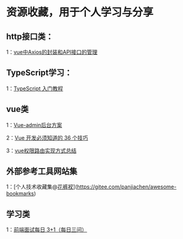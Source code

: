 # 资源收藏，用于个人学习与分享

## http接口类：
  1：[vue中Axios的封装和API接口的管理](https://juejin.im/post/5b55c118f265da0f6f1aa354)
## TypeScript学习：
  1：[TypeScript 入门教程](https://github.com/xcatliu/typescript-tutorial/blob/master/README.md)
## vue类
  1：[Vue-admin后台方案](https://github.com/PanJiaChen/vue-element-admin/blob/master/README.zh-CN.md)
  
  2：[Vue 开发必须知道的 36 个技巧](https://juejin.im/post/5d9d386fe51d45784d3f8637)
  
  3：[vue权限路由实现方式总结](https://juejin.im/post/5b5bfd5b6fb9a04fdd7d687a#heading-12)
## 外部参考工具网站集
  1：[个人技术收藏集@[花裤衩](https://github.com/PanJiaChen)](https://gitee.com/panjiachen/awesome-bookmarks)
## 学习类
  1：[前端面试每日 3+1（每日三问）](https://github.com/haizlin/fe-interview)

